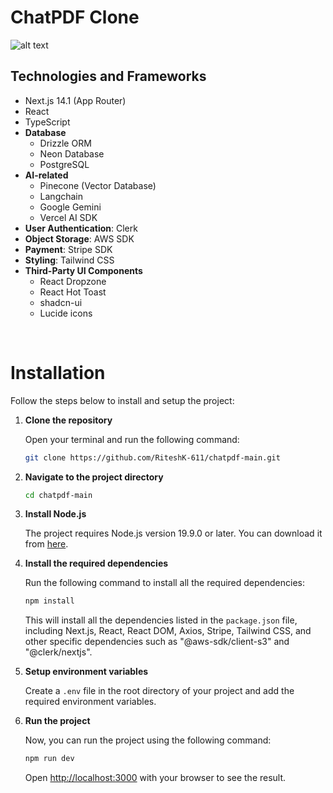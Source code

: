 # ChatPDF Clone

![alt text](image-1.png)

## Technologies and Frameworks

- Next.js 14.1 (App Router)
- React
- TypeScript
- <b>Database</b>
  - Drizzle ORM
  - Neon Database
  - PostgreSQL
- <b>AI-related</b>
  - Pinecone (Vector Database)
  - Langchain
  - Google Gemini
  - Vercel AI SDK
- <b>User Authentication</b>: Clerk
- <b>Object Storage</b>: AWS SDK
- <b>Payment</b>: Stripe SDK
- <b>Styling</b>: Tailwind CSS
- <b>Third-Party UI Components</b>
  - React Dropzone
  - React Hot Toast
  - shadcn-ui
  - Lucide icons

</br>

# Installation

Follow the steps below to install and setup the project:

1. **Clone the repository**

   Open your terminal and run the following command:

   ```bash
   git clone https://github.com/RiteshK-611/chatpdf-main.git
   ```

2. **Navigate to the project directory**

   ```bash
   cd chatpdf-main
   ```

3. **Install Node.js**

   The project requires Node.js version 19.9.0 or later. You can download it from [here](https://nodejs.org/en/download/).

4. **Install the required dependencies**

   Run the following command to install all the required dependencies:

   ```bash
   npm install
   ```

   This will install all the dependencies listed in the `package.json` file, including Next.js, React, React DOM, Axios, Stripe, Tailwind CSS, and other specific dependencies such as "@aws-sdk/client-s3" and "@clerk/nextjs".

5. **Setup environment variables**

    Create a `.env` file in the root directory of your project and add the required environment variables.

6. **Run the project**

    Now, you can run the project using the following command:

    ```bash
    npm run dev
    ```

    Open [http://localhost:3000](http://localhost:3000) with your browser to see the result.